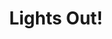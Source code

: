 ---
title: "Lights Out!"
excerpt: "Two versions of the classic children's game"
collection: coding-portfolio
---